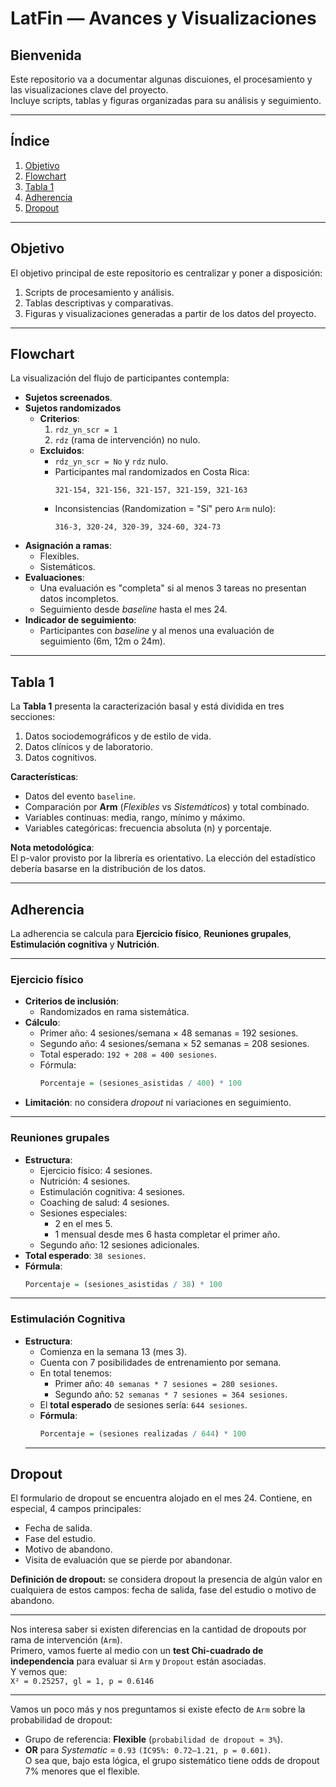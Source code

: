 # LatFin — Avances y Visualizaciones

## Bienvenida
Este repositorio va a documentar algunas discuiones, el procesamiento y las visualizaciones clave del proyecto.  
Incluye scripts, tablas y figuras organizadas para su análisis y seguimiento.

---

## Índice
1. [Objetivo](#objetivo)
2. [Flowchart](#flowchart)
3. [Tabla 1](#tabla-1)
4. [Adherencia](#adherencia)
5. [Dropout](#Dropout)

---

## Objetivo
El objetivo principal de este repositorio es centralizar y poner a disposición:

1. Scripts de procesamiento y análisis.
2. Tablas descriptivas y comparativas.
3. Figuras y visualizaciones generadas a partir de los datos del proyecto.

---

## Flowchart
La visualización del flujo de participantes contempla:

- **Sujetos screenados**.
- **Sujetos randomizados**  
  - **Criterios**:
    1. `rdz_yn_scr = 1`
    2. `rdz` (rama de intervención) no nulo.
  - **Excluidos**:
    - `rdz_yn_scr = No` y `rdz` nulo.
    - Participantes mal randomizados en Costa Rica:  
      ```
      321-154, 321-156, 321-157, 321-159, 321-163
      ```
    - Inconsistencias (Randomization = "Sí" pero `Arm` nulo):  
      ```
      316-3, 320-24, 320-39, 324-60, 324-73
      ```
- **Asignación a ramas**:
  - Flexibles.
  - Sistemáticos.
- **Evaluaciones**:
  - Una evaluación es "completa" si al menos 3 tareas no presentan datos incompletos.
  - Seguimiento desde *baseline* hasta el mes 24.
- **Indicador de seguimiento**:
  - Participantes con *baseline* y al menos una evaluación de seguimiento (6m, 12m o 24m).

---

## Tabla 1
La **Tabla 1** presenta la caracterización basal y está dividida en tres secciones:

1. Datos sociodemográficos y de estilo de vida.
2. Datos clínicos y de laboratorio.
3. Datos cognitivos.

**Características**:
- Datos del evento `baseline`.
- Comparación por **Arm** (*Flexibles* vs *Sistemáticos*) y total combinado.
- Variables continuas: media, rango, mínimo y máximo.
- Variables categóricas: frecuencia absoluta (n) y porcentaje.

**Nota metodológica**:  
El p-valor provisto por la librería es orientativo. La elección del estadístico debería basarse en la distribución de los datos.

---

## Adherencia
La adherencia se calcula para **Ejercicio físico**, **Reuniones grupales**, **Estimulación cognitiva** y **Nutrición**.

---

### Ejercicio físico
- **Criterios de inclusión**:
  - Randomizados en rama sistemática.
- **Cálculo**:
  - Primer año: 4 sesiones/semana × 48 semanas = 192 sesiones.
  - Segundo año: 4 sesiones/semana × 52 semanas = 208 sesiones.
  - Total esperado: `192 + 208 = 400 sesiones`.
  - Fórmula:
    ```r
    Porcentaje = (sesiones_asistidas / 400) * 100
    ```
- **Limitación**: no considera *dropout* ni variaciones en seguimiento.


---

### Reuniones grupales
- **Estructura**:
  - Ejercicio físico: 4 sesiones.
  - Nutrición: 4 sesiones.
  - Estimulación cognitiva: 4 sesiones.
  - Coaching de salud: 4 sesiones.
  - Sesiones especiales:
    - 2 en el mes 5.
    - 1 mensual desde mes 6 hasta completar el primer año.
  - Segundo año: 12 sesiones adicionales.
- **Total esperado**: `38 sesiones`.
- **Fórmula**:
  ```r
  Porcentaje = (sesiones_asistidas / 38) * 100

---

### Estimulación Cognitiva
- **Estructura**:
  - Comienza en la semana 13 (mes 3).
  - Cuenta con 7 posibilidades de entrenamiento por semana.
  - En total tenemos:
    - Primer año: `40 semanas * 7 sesiones = 280 sesiones`.
    - Segundo año: `52 semanas * 7 sesiones = 364 sesiones`.
  - El **total esperado** de sesiones sería: `644 sesiones`.
  - **Fórmula**:
    ```r
    Porcentaje = (sesiones realizadas / 644) * 100

  ---
  
## Dropout

El formulario de dropout se encuentra alojado en el mes 24. Contiene, en especial, 4 campos principales:
- Fecha de salida.
- Fase del estudio.
- Motivo de abandono.
- Visita de evaluación que se pierde por abandonar.

**Definición de dropout:** se considera dropout la presencia de algún valor en cualquiera de estos campos: fecha de salida, fase del estudio o motivo de abandono.

---

Nos interesa saber si existen diferencias en la cantidad de dropouts por rama de intervención (`Arm`).  
Primero, vamos fuerte al medio con un **test Chi-cuadrado de independencia** para evaluar si `Arm` y `Dropout` están asociadas.  
Y vemos que:  
`X² = 0.25257, gl = 1, p = 0.6146`  

---

Vamos un poco más y nos preguntamos si existe efecto de `Arm` sobre la probabilidad de dropout:
- Grupo de referencia: **Flexible** (`probabilidad de dropout ≈ 3%`).
- **OR** para *Systematic* = `0.93` `(IC95%: 0.72–1.21, p = 0.601)`.  
  O sea que, bajo esta lógica, el grupo sistemático tiene odds de dropout 7% menores que el flexible.
